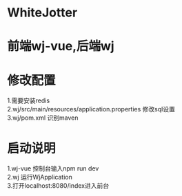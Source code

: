 # WhiteJotter

# 前端wj-vue,后端wj

# 修改配置
  1.需要安装redis<br/>
  2.wj/src/main/resources/application.properties 修改sql设置<br/>
  3.wj/pom.xml 识别maven<br/>

# 启动说明
  1.wj-vue 控制台输入npm run dev<br/>
  2.wj 运行WjApplication<br/>
  3.打开localhost:8080/index进入前台
